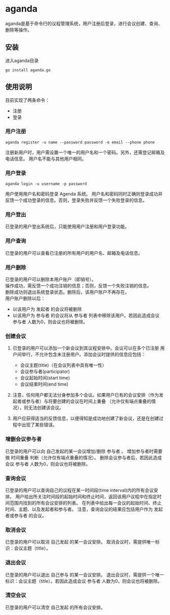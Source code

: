 # aganda 

aganda是基于命令行的议程管理系统，用户注册后登录，进行会议创建、查询、删除等操作。

## 安装
进入aganda目录
```
go install aganda.go
```

## 使用说明

目前实现了两条命令：
- 注册  
- 登录

### 用户注册
```
aganda register -u name --password password -e email --phone phone  
```
注册新用户时，用户需设置一个唯一的用户名和一个密码。另外，还需登记邮箱及电话信息。
用户名不能与其他用户相同。

### 用户登录
```
aganda login -u username -p password
```
用户使用用户名和密码登录 Agenda 系统。
用户名和密码同时正确则登录成功并反馈一个成功登录的信息。否则，登录失败并反馈一个失败登录的信息。

### 用户登出

已登录的用户登出系统后，只能使用用户注册和用户登录功能。

### 用户查询

已登录的用户可以查看已注册的所有用户的用户名、邮箱及电话信息。

### 用户删除

已登录的用户可以删除本用户账户（即销号）。  
操作成功，需反馈一个成功注销的信息；否则，反馈一个失败注销的信息。  
删除成功则退出系统登录状态。删除后，该用户账户不再存在。  
用户账户删除以后：  
- 以该用户为 发起者 的会议将被删除
- 以该用户为 参与者 的会议将从 参与者 列表中移除该用户。若因此造成会议 参与者 人数为0，则会议也将被删除。
  
### 创建会议

1. 已登录的用户可以添加一个新会议到其议程安排中。会议可以在多个已注册 用户间举行，不允许包含未注册用户。添加会议时提供的信息应包括：
   - 会议主题(title)（在会议列表中具有唯一性）
   - 会议参与者(participator)
   - 会议起始时间(start time)
   - 会议结束时间(end time)

2. 注意，任何用户都无法分身参加多个会议。如果用户已有的会议安排（作为发起者或参与者）与将要创建的会议在时间上重叠 （允许仅有端点重叠的情况），则无法创建该会议。  
3. 用户应获得适当的反馈信息，以便得知是成功地创建了新会议，还是在创建过程中出现了某些错误。

### 增删会议参与者

已登录的用户可以向 自己发起的某一会议增加/删除 参与者 。
增加参与者时需要做 时间重叠 判断（允许仅有端点重叠的情况）。
删除会议参与者后，若因此造成会议 参与者 人数为0，则会议也将被删除。

### 查询会议

已登录的用户可以查询自己的议程在某一时间段(time interval)内的所有会议安排。
用户给出所关注时间段的起始时间和终止时间，返回该用户议程中在指定时间范围内找到的所有会议安排的列表。
在列表中给出每一会议的起始时间、终止时间、主题、以及发起者和参与者。
注意，查询会议的结果应包括用户作为 发起者或参与者 的会议。

### 取消会议

已登录的用户可以取消 自己发起 的某一会议安排。
取消会议时，需提供唯一标识：会议主题（title）。

### 退出会议

已登录的用户可以退出 自己参与 的某一会议安排。
退出会议时，需提供一个唯一标识：会议主题（title）。若因此造成会议 参与者 人数为0，则会议也将被删除。

### 清空会议

已登录的用户可以清空 自己发起 的所有会议安排。
